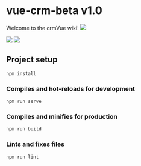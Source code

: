 # vue-crm-beta v1.0 
Welcome to the crmVue wiki!
 ![](https://i.ibb.co/NFGQ2jK/222.png)

 ![](https://i.ibb.co/xshtsf8/32323.png)
 ![](https://i.ibb.co/1GNDTwD/1111111.png)


## Project setup
```
npm install
```

### Compiles and hot-reloads for development
```
npm run serve
```

### Compiles and minifies for production
```
npm run build
```

### Lints and fixes files
```
npm run lint
```

